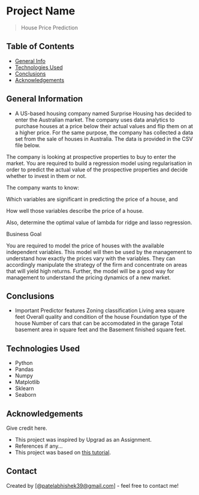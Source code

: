 # Project Name
> House Price Prediction


## Table of Contents
* [General Info](#general-information)
* [Technologies Used](#technologies-used)
* [Conclusions](#conclusions)
* [Acknowledgements](#acknowledgements)

<!-- You can include any other section that is pertinent to your problem -->

## General Information
- A US-based housing company named Surprise Housing has decided to enter the Australian market. The company uses data analytics to purchase houses at a price below their actual values and flip them on at a higher price. For the same purpose, the company has collected a data set from the sale of houses in Australia. The data is provided in the CSV file below.

 

The company is looking at prospective properties to buy to enter the market. You are required to build a regression model using regularisation in order to predict the actual value of the prospective properties and decide whether to invest in them or not.

 

The company wants to know:

Which variables are significant in predicting the price of a house, and

How well those variables describe the price of a house.

 

Also, determine the optimal value of lambda for ridge and lasso regression.

 

Business Goal 

 

You are required to model the price of houses with the available independent variables. This model will then be used by the management to understand how exactly the prices vary with the variables. They can accordingly manipulate the strategy of the firm and concentrate on areas that will yield high returns. Further, the model will be a good way for management to understand the pricing dynamics of a new market.

 

<!-- You don't have to answer all the questions - just the ones relevant to your project. -->

## Conclusions
- Important Predictor features
Zoning classification
Living area square feet
Overall quality and condition of the house
Foundation type of the house
Number of cars that can be accomodated in the garage
Total basement area in square feet and the Basement finished square feet.

<!-- You don't have to answer all the questions - just the ones relevant to your project. -->


## Technologies Used
- Python
- Pandas
- Numpy
- Matplotlib
- Sklearn
- Seaborn

<!-- As the libraries versions keep on changing, it is recommended to mention the version of library used in this project -->

## Acknowledgements
Give credit here.
- This project was inspired by Upgrad as an Assignment.
- References if any...
- This project was based on [this tutorial](https://www.example.com).


## Contact
Created by [@patelabhishek39@gmail.com] - feel free to contact me!


<!-- Optional -->
<!-- ## License -->
<!-- This project is open source and available under the [... License](). -->

<!-- You don't have to include all sections - just the one's relevant to your project -->